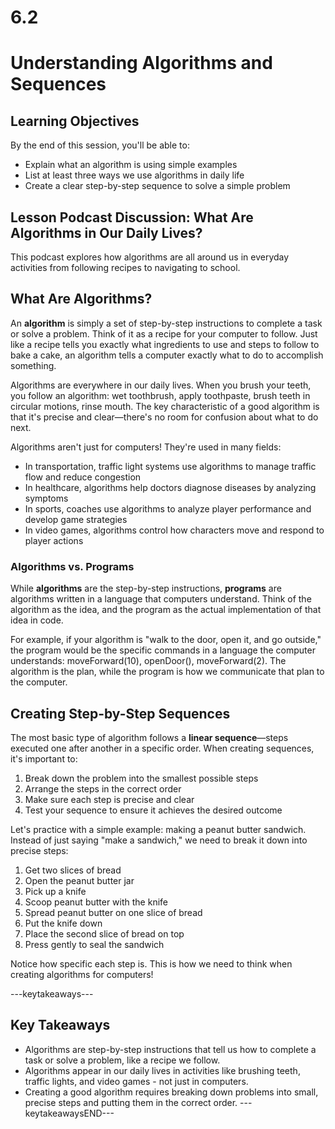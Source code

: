 # 6.2
# Understanding Algorithms and Sequences

## Learning Objectives

By the end of this session, you'll be able to:
- Explain what an algorithm is using simple examples
- List at least three ways we use algorithms in daily life
- Create a clear step-by-step sequence to solve a simple problem

## Lesson Podcast Discussion: What Are Algorithms in Our Daily Lives?
This podcast explores how algorithms are all around us in everyday activities from following recipes to navigating to school.

## What Are Algorithms?
An **algorithm** is simply a set of step-by-step instructions to complete a task or solve a problem. Think of it as a recipe for your computer to follow. Just like a recipe tells you exactly what ingredients to use and steps to follow to bake a cake, an algorithm tells a computer exactly what to do to accomplish something.

Algorithms are everywhere in our daily lives. When you brush your teeth, you follow an algorithm: wet toothbrush, apply toothpaste, brush teeth in circular motions, rinse mouth. The key characteristic of a good algorithm is that it's precise and clear—there's no room for confusion about what to do next.

Algorithms aren't just for computers! They're used in many fields:
- In transportation, traffic light systems use algorithms to manage traffic flow and reduce congestion
- In healthcare, algorithms help doctors diagnose diseases by analyzing symptoms
- In sports, coaches use algorithms to analyze player performance and develop game strategies
- In video games, algorithms control how characters move and respond to player actions

### Algorithms vs. Programs
While **algorithms** are the step-by-step instructions, **programs** are algorithms written in a language that computers understand. Think of the algorithm as the idea, and the program as the actual implementation of that idea in code.

For example, if your algorithm is "walk to the door, open it, and go outside," the program would be the specific commands in a language the computer understands: moveForward(10), openDoor(), moveForward(2). The algorithm is the plan, while the program is how we communicate that plan to the computer.

## Creating Step-by-Step Sequences
The most basic type of algorithm follows a **linear sequence**—steps executed one after another in a specific order. When creating sequences, it's important to:

1. Break down the problem into the smallest possible steps
2. Arrange the steps in the correct order
3. Make sure each step is precise and clear
4. Test your sequence to ensure it achieves the desired outcome

Let's practice with a simple example: making a peanut butter sandwich. Instead of just saying "make a sandwich," we need to break it down into precise steps:
1. Get two slices of bread
2. Open the peanut butter jar
3. Pick up a knife
4. Scoop peanut butter with the knife
5. Spread peanut butter on one slice of bread
6. Put the knife down
7. Place the second slice of bread on top
8. Press gently to seal the sandwich

Notice how specific each step is. This is how we need to think when creating algorithms for computers!


---keytakeaways---
## Key Takeaways
- Algorithms are step-by-step instructions that tell us how to complete a task or solve a problem, like a recipe we follow.
- Algorithms appear in our daily lives in activities like brushing teeth, traffic lights, and video games - not just in computers.
- Creating a good algorithm requires breaking down problems into small, precise steps and putting them in the correct order.
---keytakeawaysEND---